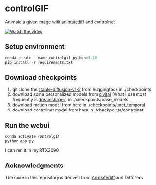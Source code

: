 # controlGIF
Animate a given image with [animatediff](https://github.com/guoyww/AnimateDiff) and controlnet


[![Watch the video](https://img.youtube.com/vi/lwXb_cJai8w/maxresdefault.jpg)](https://www.youtube.com/watch?v=lwXb_cJai8w)


## Setup environment
```python
conda create --name controlgif python=3.10
pip install -r requirements.txt
```

## Download checkpoints
1. git clone the [stable-diffusion-v1-5](https://huggingface.co/runwayml/stable-diffusion-v1-5) from huggingface in ./checkpoints
2. download some personalized models from [civitai](https://civitai.com/) (What I use most frequently is [dreamshaper](https://civitai.com/models/4384/dreamshaper)) in ./checkpoints/base_models
3. download motion model from here in ./checkpoints/unet_temporal
4. download controlnet model from here in ./checkpoints/controlnet

## Run the webui
```python
conda activate controlgif
python app.py
```

I can run it in my RTX3090.

## Acknowledgments

The code in this repository is derived from [Animatediff](https://github.com/guoyww/AnimateDiff) and Diffusers.
